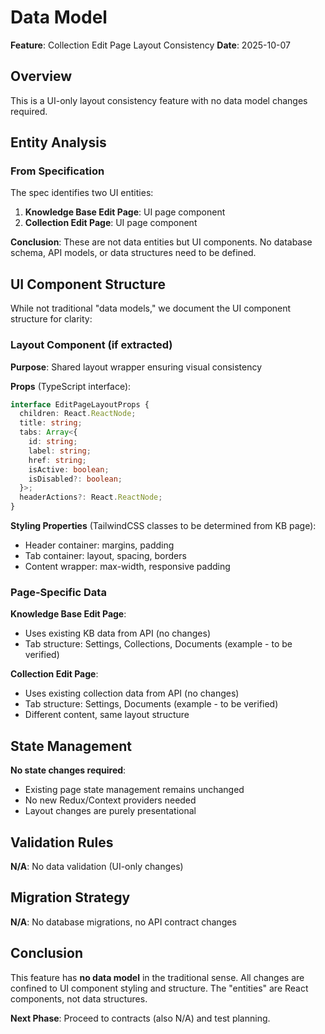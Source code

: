 # Data Model

**Feature**: Collection Edit Page Layout Consistency
**Date**: 2025-10-07

## Overview

This is a UI-only layout consistency feature with no data model changes required.

## Entity Analysis

### From Specification

The spec identifies two UI entities:
1. **Knowledge Base Edit Page**: UI page component
2. **Collection Edit Page**: UI page component

**Conclusion**: These are not data entities but UI components. No database schema, API models, or data structures need to be defined.

## UI Component Structure

While not traditional "data models," we document the UI component structure for clarity:

### Layout Component (if extracted)

**Purpose**: Shared layout wrapper ensuring visual consistency

**Props** (TypeScript interface):
```typescript
interface EditPageLayoutProps {
  children: React.ReactNode;
  title: string;
  tabs: Array<{
    id: string;
    label: string;
    href: string;
    isActive: boolean;
    isDisabled?: boolean;
  }>;
  headerActions?: React.ReactNode;
}
```

**Styling Properties** (TailwindCSS classes to be determined from KB page):
- Header container: margins, padding
- Tab container: layout, spacing, borders
- Content wrapper: max-width, responsive padding

### Page-Specific Data

**Knowledge Base Edit Page**:
- Uses existing KB data from API (no changes)
- Tab structure: Settings, Collections, Documents (example - to be verified)

**Collection Edit Page**:
- Uses existing collection data from API (no changes)
- Tab structure: Settings, Documents (example - to be verified)
- Different content, same layout structure

## State Management

**No state changes required**:
- Existing page state management remains unchanged
- No new Redux/Context providers needed
- Layout changes are purely presentational

## Validation Rules

**N/A**: No data validation (UI-only changes)

## Migration Strategy

**N/A**: No database migrations, no API contract changes

## Conclusion

This feature has **no data model** in the traditional sense. All changes are confined to UI component styling and structure. The "entities" are React components, not data structures.

**Next Phase**: Proceed to contracts (also N/A) and test planning.
